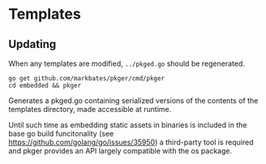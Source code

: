 # Templates

## Updating

When any templates are modified, `../pkged.go` should be regenerated.

```
go get github.com/markbates/pkger/cmd/pkger
cd embedded && pkger
```
Generates a pkged.go containing serialized versions of the contents of 
the templates directory, made accessible at runtime. 

Until such time as embedding static assets in binaries is included in the
base go build funcitonality (see https://github.com/golang/go/issues/35950)
a third-party tool is required and pkger provides an API largely compatible 
with the os package.

